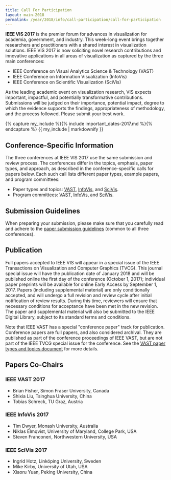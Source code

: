 ```yaml
---
title: Call For Participation
layout: main-2018
permalink: /year/2018/info/call-participation/call-for-participation
---
```


**IEEE VIS 2017** is the premier forum for advances in visualization for
academia, government, and industry. This week-long event brings
together researchers and practitioners with a shared interest in
visualization solutions. IEEE VIS 2017 is now soliciting novel
research contributions and innovative applications in all areas of
visualization as captured by the three main conferences:
 
* IEEE Conference on Visual Analytics Science & Technology (VAST)
* IEEE Conference on Information Visualization (InfoVis)
* IEEE Conference on Scientific Visualization (SciVis)

As the leading academic event on visualization research, VIS expects
important, impactful, and potentially transformative
contributions. Submissions will be judged on their importance,
potential impact, degree to which the evidence supports the findings,
appropriateness of methodology, and the process followed. Please
submit your best work.

{% capture my_include %}{% include important_dates-2017.md %}{% endcapture %}
{{ my_include | markdownify }}

## Conference-Specific Information

The three conferences at IEEE VIS 2017 use the same submission and
review process. The conferences differ in the topics, emphasis, paper
types, and approach, as described in the conference-specific calls for
papers below. Each such call lists different paper types, example
papers, and program committees:

* Paper types and topics: [VAST](vast-paper-types), [InfoVis](infovis-paper-types), and [SciVis](scivis-paper-types).
* Program committees: [VAST](../committees/vast-program-committee), [InfoVis](../committees/infovis-program-committee), and [SciVis](../committees/scivis-program-committee).

## Submission Guidelines

When preparing your submission, please make sure that you carefully read and adhere to the [paper submission guidelines](paper-submission-guidelines) (common to all three conferences).

## Publication

Full papers accepted to IEEE VIS will appear in a special issue of the
IEEE Transactions on Visualization and Computer Graphics (TVCG). This
journal special issue will have the publication date of January 2018
and will be published online the first day of the conference (October
1, 2017); individual paper preprints will be available for online
Early Access by September 1, 2017. Papers (including supplemental
material) are only conditionally accepted, and will undergo a full
revision and review cycle after initial notification of review
results. During this time, reviewers will ensure that necessary
conditions for acceptance have been met in the new revision. The paper
and supplemental material will also be submitted to the IEEE Digital
Library, subject to its standard terms and conditions.

Note that IEEE VAST has a special "conference paper" track for
publication. Conference papers are full papers, and also considered
archival. They are published as part of the conference proceedings of
IEEE VAST, but are not part of the IEEE TVCG special issue for the
conference. See the
[VAST paper types and topics document](vast-paper-types) for more
details.

## Papers Co-Chairs

 

### IEEE VAST 2017

* Brian Fisher, Simon Fraser University, Canada
* Shixia Liu, Tsinghua University, China
* Tobias Schreck, TU Graz, Austria

### IEEE InfoVis 2017

* Tim Dwyer, Monash University, Australia
* Niklas Elmqvist, University of Maryland, College Park, USA
* Steven Franconeri, Northwestern University, USA

### IEEE SciVis 2017

* Ingrid Hotz, Linköping University, Sweden
* Mike Kirby, University of Utah, USA
* Xiaoru Yuan, Peking University, China
